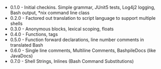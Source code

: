 * 0.1.0 - Initial checkins.  Simple grammar, JUnit5 tests, Log4j2 logging, Bash output, *nix command line class
* 0.2.0 - Factored out translation to script language to support multiple shells
* 0.3.0 - Anonymous blocks, lexical scoping, floats
* 0.4.0 - Functions, tags
* 0.5.0 - Function forward declarations, line number comments in translated Bash
* 0.6.0 - Single line comments, Multiline Comments, BashpileDocs (like JavaDocs)
* 0.7.0 - Shell Strings, Inlines (Bash Command Substitutions)